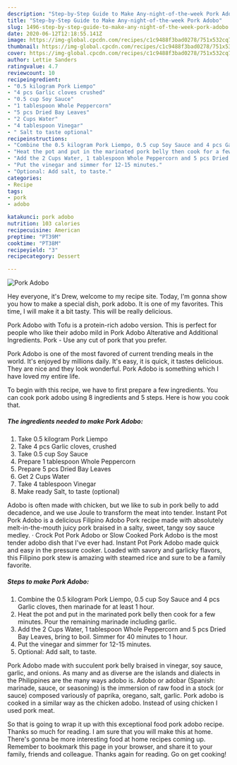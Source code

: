 ```yaml
---
description: "Step-by-Step Guide to Make Any-night-of-the-week Pork Adobo"
title: "Step-by-Step Guide to Make Any-night-of-the-week Pork Adobo"
slug: 1496-step-by-step-guide-to-make-any-night-of-the-week-pork-adobo
date: 2020-06-12T12:18:55.141Z
image: https://img-global.cpcdn.com/recipes/c1c9488f3bad0278/751x532cq70/pork-adobo-recipe-main-photo.jpg
thumbnail: https://img-global.cpcdn.com/recipes/c1c9488f3bad0278/751x532cq70/pork-adobo-recipe-main-photo.jpg
cover: https://img-global.cpcdn.com/recipes/c1c9488f3bad0278/751x532cq70/pork-adobo-recipe-main-photo.jpg
author: Lettie Sanders
ratingvalue: 4.7
reviewcount: 10
recipeingredient:
- "0.5 kilogram Pork Liempo"
- "4 pcs Garlic cloves crushed"
- "0.5 cup Soy Sauce"
- "1 tablespoon Whole Peppercorn"
- "5 pcs Dried Bay Leaves"
- "2 Cups Water"
- "4 tablespoon Vinegar"
- " Salt to taste optional"
recipeinstructions:
- "Combine the 0.5 kilogram Pork Liempo, 0.5 cup Soy Sauce and 4 pcs Garlic cloves, then marinade for at least 1 hour."
- "Heat the pot and put in the marinated pork belly then cook for a few minutes. Pour the remaining marinade including garlic."
- "Add the 2 Cups Water, 1 tablespoon Whole Peppercorn and 5 pcs Dried Bay Leaves, bring to boil. Simmer for 40 minutes to 1 hour."
- "Put the vinegar and simmer for 12-15 minutes."
- "Optional: Add salt, to taste."
categories:
- Recipe
tags:
- pork
- adobo

katakunci: pork adobo 
nutrition: 103 calories
recipecuisine: American
preptime: "PT39M"
cooktime: "PT38M"
recipeyield: "3"
recipecategory: Dessert

---
```



![Pork Adobo](https://img-global.cpcdn.com/recipes/c1c9488f3bad0278/751x532cq70/pork-adobo-recipe-main-photo.jpg)

Hey everyone, it's Drew, welcome to my recipe site. Today, I'm gonna show you how to make a special dish, pork adobo. It is one of my favorites. This time, I will make it a bit tasty. This will be really delicious.

Pork Adobo with Tofu is a protein-rich adobo version. This is perfect for people who like their adobo mild in Pork Adobo Alterative and Additional Ingredients. Pork - Use any cut of pork that you prefer.

Pork Adobo is one of the most favored of current trending meals in the world. It's enjoyed by millions daily. It's easy, it is quick, it tastes delicious. They are nice and they look wonderful. Pork Adobo is something which I have loved my entire life.


To begin with this recipe, we have to first prepare a few ingredients. You can cook pork adobo using 8 ingredients and 5 steps. Here is how you cook that.

<!--inarticleads1-->

##### The ingredients needed to make Pork Adobo:

1. Take 0.5 kilogram Pork Liempo
1. Take 4 pcs Garlic cloves, crushed
1. Take 0.5 cup Soy Sauce
1. Prepare 1 tablespoon Whole Peppercorn
1. Prepare 5 pcs Dried Bay Leaves
1. Get 2 Cups Water
1. Take 4 tablespoon Vinegar
1. Make ready  Salt, to taste (optional)


Adobo is often made with chicken, but we like to sub in pork belly to add decadence, and we use Joule to transform the meat into tender. Instant Pot Pork Adobo is a delicious Filipino Adobo Pork recipe made with absolutely melt-in-the-mouth juicy pork braised in a salty, sweet, tangy soy sauce medley. · Crock Pot Pork Adobo or Slow Cooked Pork Adobo is the most tender adobo dish that I&#39;ve ever had. Instant Pot Pork Adobo made quick and easy in the pressure cooker. Loaded with savory and garlicky flavors, this Filipino pork stew is amazing with steamed rice and sure to be a family favorite. 

<!--inarticleads2-->

##### Steps to make Pork Adobo:

1. Combine the 0.5 kilogram Pork Liempo, 0.5 cup Soy Sauce and 4 pcs Garlic cloves, then marinade for at least 1 hour.
1. Heat the pot and put in the marinated pork belly then cook for a few minutes. Pour the remaining marinade including garlic.
1. Add the 2 Cups Water, 1 tablespoon Whole Peppercorn and 5 pcs Dried Bay Leaves, bring to boil. Simmer for 40 minutes to 1 hour.
1. Put the vinegar and simmer for 12-15 minutes.
1. Optional: Add salt, to taste.


Pork Adobo made with succulent pork belly braised in vinegar, soy sauce, garlic, and onions. As many and as diverse are the islands and dialects in the Philippines are the many ways adobo is. Adobo or adobar (Spanish: marinade, sauce, or seasoning) is the immersion of raw food in a stock (or sauce) composed variously of paprika, oregano, salt, garlic. Pork adobo is cooked in a similar way as the chicken adobo. Instead of using chicken I used pork meat. 

So that is going to wrap it up with this exceptional food pork adobo recipe. Thanks so much for reading. I am sure that you will make this at home. There's gonna be more interesting food at home recipes coming up. Remember to bookmark this page in your browser, and share it to your family, friends and colleague. Thanks again for reading. Go on get cooking!
